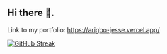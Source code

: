 ## Hi there 👋.

Link to my portfolio: https://arigbo-jesse.vercel.app/

[![GitHub Streak](https://nirzak-streak-stats.vercel.app?user=Arigbo%20)](https://git.io/streak-stats)
